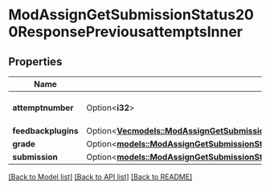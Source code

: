 # ModAssignGetSubmissionStatus200ResponsePreviousattemptsInner

## Properties

Name | Type | Description | Notes
------------ | ------------- | ------------- | -------------
**attemptnumber** | Option<**i32**> | Attempt number. | [optional][default to null]
**feedbackplugins** | Option<[**Vec<models::ModAssignGetSubmissionStatus200ResponseLastattemptSubmissionPluginsInner>**](mod_assign_get_submission_status_200_response_lastattempt_submission_plugins_inner.md)> |  | [optional]
**grade** | Option<[**models::ModAssignGetSubmissionStatus200ResponseFeedbackGrade**](mod_assign_get_submission_status_200_response_feedback_grade.md)> |  | [optional]
**submission** | Option<[**models::ModAssignGetSubmissionStatus200ResponseLastattemptTeamsubmission**](mod_assign_get_submission_status_200_response_lastattempt_teamsubmission.md)> |  | [optional]

[[Back to Model list]](../README.md#documentation-for-models) [[Back to API list]](../README.md#documentation-for-api-endpoints) [[Back to README]](../README.md)


